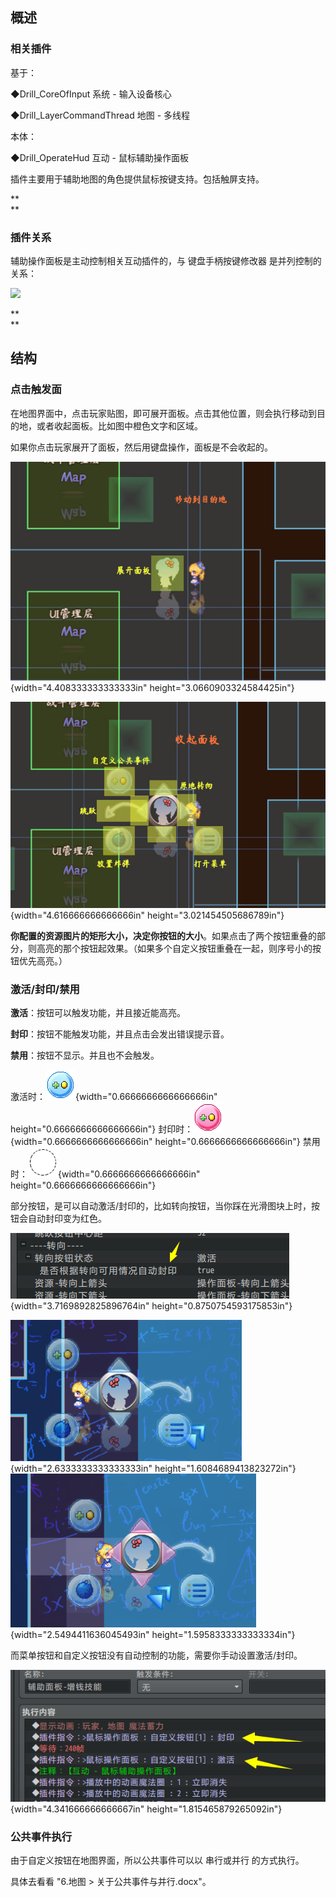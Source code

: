 ## 概述

### 相关插件

基于：

◆Drill_CoreOfInput 系统 - 输入设备核心

◆Drill_LayerCommandThread 地图 - 多线程

本体：

◆Drill_OperateHud 互动 - 鼠标辅助操作面板

插件主要用于辅助地图的角色提供鼠标按键支持。包括触屏支持。

**\
**

### 插件关系

辅助操作面板是主动控制相关互动插件的，与 键盘手柄按键修改器
是并列控制的关系：

![](./MediaFolder/media/image2.emf)

**\
**

## 结构

### 点击触发面

在地图界面中，点击玩家贴图，即可展开面板。点击其他位置，则会执行移动到目的地，或者收起面板。比如图中橙色文字和区域。

如果你点击玩家展开了面板，然后用键盘操作，面板是不会收起的。

![](./MediaFolder/media/image3.jpeg){width="4.408333333333333in"
height="3.0660903324584425in"}

![](./MediaFolder/media/image4.jpeg){width="4.616666666666666in"
height="3.021454505686789in"}

**你配置的资源图片的矩形大小，决定你按钮的大小**。如果点击了两个按钮重叠的部分，则高亮的那个按钮起效果。（如果多个自定义按钮重叠在一起，则序号小的按钮优先高亮。）

### 激活/封印/禁用

**激活**：按钮可以触发功能，并且接近能高亮。

**封印**：按钮不能触发功能，并且点击会发出错误提示音。

**禁用**：按钮不显示。并且也不会触发。

激活时：![](./MediaFolder/media/image5.png){width="0.6666666666666666in"
height="0.6666666666666666in"}
封印时：![](./MediaFolder/media/image6.png){width="0.6666666666666666in"
height="0.6666666666666666in"}
禁用时：![](./MediaFolder/media/image7.png){width="0.6666666666666666in"
height="0.6666666666666666in"}

部分按钮，是可以自动激活/封印的，比如转向按钮，当你踩在光滑图块上时，按钮会自动封印变为红色。

![](./MediaFolder/media/image8.png){width="3.7169892825896764in"
height="0.8750754593175853in"}

![](./MediaFolder/media/image9.png){width="2.6333333333333333in"
height="1.6084689413823272in"}![](./MediaFolder/media/image10.png){width="2.5494411636045493in"
height="1.5958333333333334in"}

而菜单按钮和自定义按钮没有自动控制的功能，需要你手动设置激活/封印。

![](./MediaFolder/media/image11.png){width="4.341666666666667in"
height="1.815465879265092in"}

### 公共事件执行

由于自定义按钮在地图界面，所以公共事件可以以 串行或并行 的方式执行。

具体去看看 "6.地图 \> 关于公共事件与并行.docx"。
